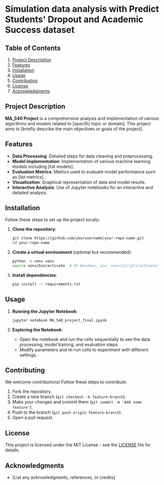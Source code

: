 
# Simulation data analysis with Predict Students' Dropout and Academic Success dataset

## Table of Contents

1. [Project Description](#project-description)
2. [Features](#features)
3. [Installation](#installation)
4. [Usage](#usage)
5. [Contributing](#contributing)
6. [License](#license)
7. [Acknowledgments](#acknowledgments)

## Project Description

**MA_540 Project** is a comprehensive analysis and implementation of various algorithms and models related to [specific topic or domain]. This project aims to [briefly describe the main objectives or goals of the project].

## Features

- **Data Processing**: Detailed steps for data cleaning and preprocessing.
- **Model Implementation**: Implementation of various machine learning models including [list models].
- **Evaluation Metrics**: Metrics used to evaluate model performance such as [list metrics].
- **Visualization**: Graphical representation of data and model results.
- **Interactive Analysis**: Use of Jupyter notebooks for an interactive and detailed analysis.

## Installation

Follow these steps to set up the project locally:

1. **Clone the repository**:
    ```bash
    git clone https://github.com/yourusername/your-repo-name.git
    cd your-repo-name
    ```

2. **Create a virtual environment** (optional but recommended):
    ```bash
    python -m venv venv
    source venv/bin/activate  # On Windows, use `venv\Scripts\activate`
    ```

3. **Install dependencies**:
    ```bash
    pip install -r requirements.txt
    ```

## Usage

1. **Running the Jupyter Notebook**:
    ```bash
    jupyter notebook MA_540_project_final.ipynb
    ```

2. **Exploring the Notebook**:
    - Open the notebook and run the cells sequentially to see the data processing, model training, and evaluation steps.
    - Modify parameters and re-run cells to experiment with different settings.

## Contributing

We welcome contributions! Follow these steps to contribute:

1. Fork the repository.
2. Create a new branch (`git checkout -b feature-branch`).
3. Make your changes and commit them (`git commit -m 'Add some feature'`).
4. Push to the branch (`git push origin feature-branch`).
5. Open a pull request.

## License

This project is licensed under the MIT License - see the [LICENSE](LICENSE) file for details.

## Acknowledgments

- [List any acknowledgments, references, or credits]
